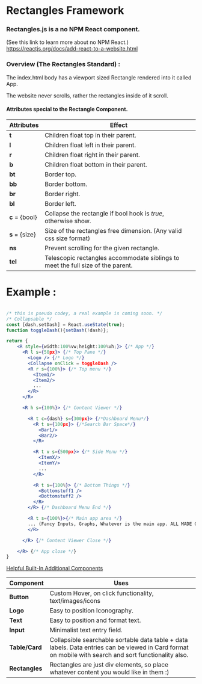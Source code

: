 # Rectangles Framework 



### Rectangles.js is a no NPM React component. 

(See this link to learn more about no NPM React.)
https://reactjs.org/docs/add-react-to-a-website.html



### Overview (The Rectangles Standard) : 

The index.html body has a viewport sized Rectangle rendered into it called App.

The website never scrolls, rather the rectangles inside of it scroll. 



#### Attributes special to the Rectangle Component. 

| Attributes     | Effect                                                       |
| :------------- | ------------------------------------------------------------ |
| **t**          | Children float top in their parent.                          |
| **l**          | Children float left in their parent.                         |
| **r**          | Children float right in their parent.                        |
| **b**          | Children float bottom in their parent.                       |
| **bt**         | Border top.                                                  |
| **bb**         | Border bottom.                                               |
| **br**         | Border right.                                                |
| **bl**         | Border left.                                                 |
| **c** = {bool} | Collapse the rectangle if bool hook is *true*, otherwise show. |
| **s** = {size} | Size of the rectangles free dimension. (Any valid css size format) |
| **ns**         | Prevent scrolling for the given rectangle.                   |
| **tel**        | Telescopic rectangles accommodate siblings to meet the full size of the parent. |



# Example :

```jsx

/* this is pseudo codey, a real example is coming soon. */
/* Collapsable */
const [dash,setDash] = React.useState(true);
function toggleDash(){setDash(!dash)};

return {
    <R style={width:100%vw;height:100%vh;}> {/* App */}
      <R l s={50px}> {/* Top Pane */}
        <Logo /> {/* Logo */}
        <Collapse onClick = toggleDash />
        <R r s={100%}> {/* Top menu */}
          <Item1/>
          <Item2/>
          ...
        </R>
      </R>  

      <R h s={100%}> {/* Content Viewer */}

        <R t c={dash} s={300px}> {/*Dashboard Menu*/}
          <R t s={100px}> {/*Search Bar Space*/}
            <Bar1/>
            <Bar2/>
          </R>

          <R t v s={500px}> {/* Side Menu */}
            <ItemX/>
            <ItemY/>
            ...
          </R>

          <R t s={100%}> {/* Bottom Things */}
            <Bottomstuff1 />
            <Bottomstuff2 />
          </R>
        </R> {/* Dashboard Menu End */}

        <R t s={100%}>{/* Main app area */}
        ... (Fancy Inputs, Graphs, Whatever is the main app. ALL MADE OF RECTANGLES)
        </R>

      </R> {/* Content Viewer Close */}

    </R> {/* App close */}
}
```



<u>Helpful Built-In Additional Components</u>

| Component      | Uses                                                         |
| -------------- | ------------------------------------------------------------ |
| **Button**     | Custom Hover, on click functionality, text/images/icons      |
| **Logo**       | Easy to position Iconography.                                |
| **Text**       | Easy to position and format text.                            |
| **Input**      | Minimalist text entry field.                                 |
| **Table/Card** | Collapsible searchable sortable data table + data labels. Data entries can be viewed in Card format on mobile with search and sort functionality also. |
| **Rectangles** | Rectangles are just div elements, so place whatever content you would like in them :) |

